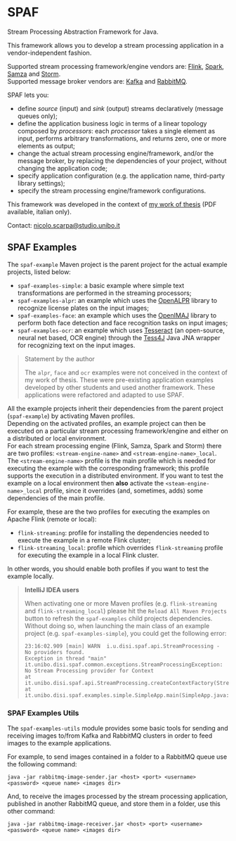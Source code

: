 # SPAF

Stream Processing Abstraction Framework for Java.

This framework allows you to develop a stream processing application in a vendor-independent fashion.

Supported stream processing framework/engine vendors are: [Flink](https://flink.apache.org/), [Spark](https://spark.apache.org/), [Samza](https://samza.apache.org/) and [Storm](storm.apache.org/).\
Supported message broker vendors are: [Kafka](kafka.apache.org/) and [RabbitMQ](https://www.rabbitmq.com/).

SPAF lets you:
- define _source_ (input) and _sink_ (output) streams declaratively (message queues only);
- define the application business logic in terms of a linear topology composed by _processors_: each _processor_ takes a single element as input, performs arbitrary transformations, and returns zero, one or more elements as output;
- change the actual stream processing engine/framework, and/or the message broker, by replacing the dependencies of your project, without changing the application code;
- specify application configuration (e.g. the application name, third-party library settings);
- specify the stream processing engine/framework configurations.

This framework was developed in the context of [my work of thesis](https://amslaurea.unibo.it/25558/) (PDF available, italian only).

Contact: nicolo.scarpa@studio.unibo.it

## SPAF Examples

The `spaf-example` Maven project is the parent project for the actual example projects, listed below:
- `spaf-examples-simple`: a basic example where simple text transformations are performed in the streaming processors;
- `spaf-examples-alpr`: an example which uses the [OpenALPR](https://github.com/openalpr/openalpr) library to recognize license plates on the input images;
- `spaf-examples-face`: an example which uses the [OpenIMAJ](http://openimaj.org/) library to perform both face detection and face recognition tasks on input images;
- `spaf-examples-ocr`: an example which uses [Tesseract](https://github.com/tesseract-ocr/tesseract) (an open-source, neural net based, OCR engine) through the [Tess4J](https://github.com/nguyenq/tess4j) Java JNA wrapper for recognizing text on the input images.

> Statement by the author
>
> The `alpr`, `face` and `ocr` examples were not conceived in the context of my work of thesis. These were pre-existing application examples developed by other students and used another framework. These applications were refactored and adapted to use SPAF.

All the example projects inherit their dependencies from the parent project (`spaf-example`) by activating Maven profiles.\
Depending on the activated profiles, an example project can then be executed on a particular stream processing framework/engine and either on a distributed or local environment.\
For each stream processing engine (Flink, Samza, Spark and Storm) there are two profiles: `<stream-engine-name>` and `<stream-engine-name>_local`. The `<stream-engine-name>` profile is the main profile which is needed for executing the example with the corresponding framework; this profile supports the execution in a distributed environment. If you want to test the example on a local environment then **also** activate the `<steam-engine-name>_local` profile, since it overrides (and, sometimes, adds) some dependencies of the main profile.

For example, these are the two profiles for executing the examples on Apache Flink (remote or local):
- `flink-streaming`: profile for installing the dependencies needed to execute the example in a remote Flink cluster;
- `flink-streaming_local`: profile which overrides `flink-streaming` profile for executing the example in a local Flink cluster.

In other words, you should enable both profiles if you want to test the example locally. 

> **IntelliJ IDEA users**
> 
> When activating one or more Maven profiles (e.g. `flink-streaming` and `flink-streaming_local`) please hit the `Reload All Maven Projects` button to refresh the `spaf-examples` child projects dependencies.
> Without doing so, when launching the main class of an example project (e.g. `spaf-examples-simple`), you could get the following error:
> ```shell
> 23:16:02.909 [main] WARN  i.u.disi.spaf.api.StreamProcessing - No providers found.
> Exception in thread "main" it.unibo.disi.spaf.common.exceptions.StreamProcessingException: No Stream Processing provider for Context
> at it.unibo.disi.spaf.api.StreamProcessing.createContextFactory(StreamProcessing.java:36)
> at it.unibo.disi.spaf.examples.simple.SimpleApp.main(SimpleApp.java:19)
> ```

### SPAF Examples Utils

The `spaf-examples-utils` module provides some basic tools for sending and receiving images to/from Kafka and RabbitMQ clusters in order to feed images to the example applications.

For example, to send images contained in a folder to a RabbitMQ queue use the following command:
```shell
java -jar rabbitmq-image-sender.jar <host> <port> <username> <password> <queue name> <images dir>
```

And, to receive the images processed by the stream processing application, published in another RabbitMQ queue, and store them in a folder, use this other command:
```shell
java -jar rabbitmq-image-receiver.jar <host> <port> <username> <password> <queue name> <images dir>
```
